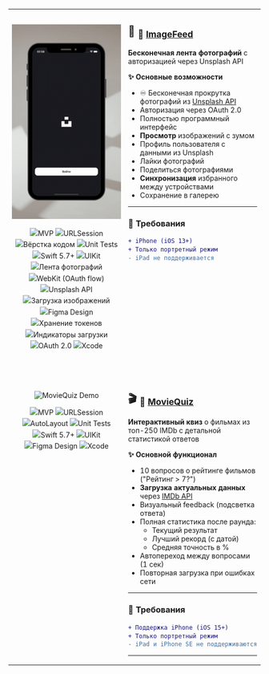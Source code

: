 <table>
  <tr>
    <td width="320" valign="top" style="padding-top: 30px; text-align: center;">
      <img src="https://github.com/Fortovaya/Fortovaya/blob/main/img/mockupImageFeed.gif?raw=true" width="300" alt="ImageFeed Demo"><br>
      <div style="text-align: center; margin: 15px 0; line-height: 1.6;">
        <img src="https://img.shields.io/badge/Architecture-MVP-blueviolet?style=flat&logoColor=white" height="24" title="MVP">
        <img src="https://img.shields.io/badge/Network-URLSession-important?style=flat" height="24" title="URLSession">
        <img src="https://img.shields.io/badge/Code_Layout-34C759?logo=xcode" height="26" title="Вёрстка кодом">
        <img src="https://img.shields.io/badge/Testing-XCTest-009688?style=flat&logo=testing-library" height="24" title="Unit Tests">
        <img src="https://img.shields.io/badge/Swift-F05138?style=flat&logo=swift&logoColor=white" height="24" title="Swift 5.7+">
        <img src="https://img.shields.io/badge/UIKit-2396F3?style=flat&logo=apple&logoColor=white" height="24" title="UIKit">
        <img src="https://img.shields.io/badge/UITableView-2396F3?logo=apple" height="26" title="Лента фотографий">        
        <img src="https://img.shields.io/badge/WebKit-147EFB?logo=webkit" height="26" title="WebKit (OAuth flow)">
         <img src="https://img.shields.io/badge/Unsplash_API-000000?logo=unsplash" height="26" title="Unsplash API">
        <img src="https://img.shields.io/badge/Kingfisher-FF6D00?logo=kingfisher&logoColor=white" height="26" title="Загрузка изображений">
         <img src="https://img.shields.io/badge/Figma-F24E1E?style=flat&logo=figma&logoColor=white" height="24" title="Figma Design">
        <img src="https://img.shields.io/badge/SwiftKeychainWrapper-7952B3?logo=apple" height="26" title="Хранение токенов">
        <img src="https://img.shields.io/badge/ProgressHUD-009688?logo=progress" height="26" title="Индикаторы загрузки">
        <img src="https://img.shields.io/badge/OAuth2-000000?logo=oauth" height="24" title="OAuth 2.0">
        <img src="https://img.shields.io/badge/Xcode-147EFB?logo=xcode&logoColor=white" height="24" title="Xcode">
      </div>
    </td>
    <td valign="top">

## 📸 <sub>🔗 <a href="https://github.com/Fortovaya/ImageFeed/tree/sprint_13"> ImageFeed </a> </sub>

**Бесконечная лента фотографий** с авторизацией через Unsplash API

<b>✨ Основные возможности</b>

- ♾ Бесконечная прокрутка фотографий из [Unsplash API](https://unsplash.com/developers)
-  Авторизация через OAuth 2.0
-  Полностью программный интерфейс
-  **Просмотр** изображений с зумом
-  Профиль пользователя с данными из Unsplash
-  Лайки фотографий
-  Поделиться фотографиями
- **Синхронизация** избранного между устройствами
-  Сохранение в галерею

---

### 📱 Требования

```diff
+ iPhone (iOS 13+)
+ Только портретный режим
- iPad не поддерживается
```
  <tr><td colspan="2" style="padding: 15px 0;"></td></tr>
  <tr>
   <td width="320" valign="top" style="padding-top: 30px; text-align: center;">
      <img src="https://github.com/Fortovaya/Fortovaya/blob/main/img/mockupFive.gif?raw=true" width="300" alt="MovieQuiz Demo"><br>
      <div style="text-align: center; margin: 15px 0; line-height: 1.6;">
        <img src="https://img.shields.io/badge/Architecture-MVP-blueviolet?style=flat&logoColor=white" height="24" title="MVP">
        <img src="https://img.shields.io/badge/Network-URLSession-important?style=flat" height="24" title="URLSession"><br>
        <img src="https://img.shields.io/badge/Layout-AutoLayout-9cf?style=flat" height="24" title="AutoLayout">
        <img src="https://img.shields.io/badge/Testing-XCTest-009688?style=flat&logo=testing-library" height="24" title="Unit Tests"><br>
        <img src="https://img.shields.io/badge/Swift-F05138?style=flat&logo=swift&logoColor=white" height="24" title="Swift 5.7+">
        <img src="https://img.shields.io/badge/UIKit-2396F3?style=flat&logo=apple&logoColor=white" height="24" title="UIKit">
        <img src="https://img.shields.io/badge/Figma-F24E1E?style=flat&logo=figma&logoColor=white" height="24" title="Figma Design">
        <img src="https://img.shields.io/badge/Xcode-147EFB?logo=xcode&logoColor=white" height="24" title="Xcode">
      </div>
    </td>
    <td valign="top">

## 🎬 <sub>🔗 <a href="https://github.com/Fortovaya/MovieQuiz"> MovieQuiz </a> </sub>

**Интерактивный квиз** о фильмах из топ-250 IMDb с детальной статистикой ответов


<b>✨ Основной функционал</b>

- 10 вопросов о рейтинге фильмов ("Рейтинг > 7?")
- **Загрузка актуальных данных** через [IMDb API](https://imdb-api.com/api)
- Визуальный feedback (подсветка ответа)
-  Полная статистика после раунда:
   - Текущий результат
   - Лучший рекорд (с датой)
   - Средняя точность в %
-  Автопереход между вопросами (1 сек)
-  Повторная загрузка при ошибках сети
  
---

### 📱 Требования

```diff
+ Поддержка iPhone (iOS 15+)
+ Только портретный режим
- iPad и iPhone SE не поддерживаются
```
---
